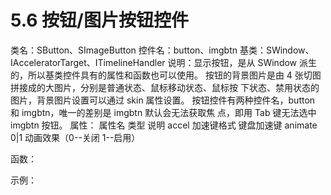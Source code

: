 # 5.6 按钮/图片按钮控件

类名：SButton、SImageButton
控件名：button、imgbtn
基类：SWindow、IAcceleratorTarget、ITimelineHandler
说明：显示按钮，是从 SWindow 派生的，所以基类控件具有的属性和函数也可以使用。
按钮的背景图片是由 4 张切图拼接成的大图片，分别是普通状态、鼠标移动状态、鼠标按
下状态、禁用状态的图片，背景图片设置可以通过 skin 属性设置。
按钮控件有两种控件名，button 和 imgbtn，唯一的差别是 imgbtn 默认会无法获取焦
点，即用 Tab 键无法选中 imgbtn 按钮。
属性：
属性名 类型 说明
accel 加速键格式 键盘加速键
animate 0|1 动画效果（0--关闭 1--启用）

函数：

示例：
